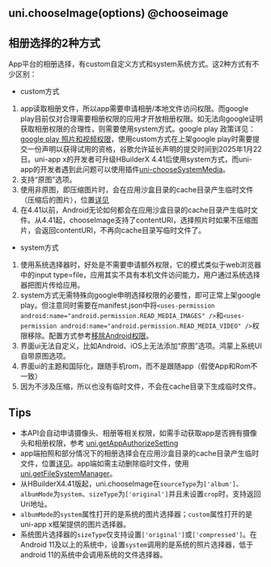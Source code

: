 ## uni.chooseImage(options) @chooseimage

<!-- UTSAPIJSON.chooseImage.description -->

<!-- UTSAPIJSON.chooseImage.compatibility -->

<!-- UTSAPIJSON.chooseImage.param -->

<!-- UTSAPIJSON.chooseImage.returnValue -->

<!-- UTSAPIJSON.chooseImage.tutorial -->

<!-- UTSAPIJSON.chooseImage.example -->

<!-- UTSAPIJSON.general_type.name -->

<!-- UTSAPIJSON.general_type.param -->

## 相册选择的2种方式
App平台的相册选择，有custom自定义方式和system系统方式。这2种方式有不少区别：
- custom方式
1. app读取相册文件，所以app需要申请相册/本地文件访问权限。而google play目前仅对合理需要相册权限的应用才开放相册权限。如无法向google证明获取相册权限的合理性，则需要使用system方式。google play 政策详见：[google play 照片和视频权限](https://support.google.com/googleplay/android-developer/answer/14115180)，使用custom方式在上架google play时需要提交一份声明以获得试用的资格，谷歌允许延长声明的提交时间到2025年1月22日。uni-app x的开发者可升级HBuilderX 4.41后使用system方式，而uni-app的开发者遇到此问题可以使用插件[uni-chooseSystemMedia](https://ext.dcloud.net.cn/plugin?id=20744)。
2. 支持“原图”选项。
3. 使用非原图，即压缩图片时，会在应用沙盒目录的cache目录产生临时文件（压缩后的图片），位置[详见](file-system-spec.md#cache)
4. 在4.41以前，Android无论如何都会在应用沙盒目录的cache目录产生临时文件。从4.41起，chooseImage支持了contentURI，选择照片时如果不压缩图片，会返回contentURI，不再向cache目录写临时文件了。
- system方式
1. 使用系统选择器时，好处是不需要申请额外权限，它的模式类似于web浏览器中的input type=file，应用其实不具有本机文件访问能力，用户通过系统选择器把图片传给应用。
2. system方式无需特殊向google申明选择权限的必要性，即可正常上架google play。但注意同时需要在manifest.json中将`<uses-permission android:name="android.permission.READ_MEDIA_IMAGES" />`和`<uses-permission android:name="android.permission.READ_MEDIA_VIDEO" />`权限移除。配置方式参考[移除Android权限](https://uniapp.dcloud.net.cn/tutorial/app-nativeresource-android.html#removepermissions)。
3. 界面ui无法自定义，比如Android、iOS上无法添加“原图”选项。鸿蒙上系统UI自带原图选项。
4. 界面ui的主题和国际化，跟随手机rom，而不是跟随app（假使App和Rom不一致）
5. 因为不涉及压缩，所以也没有临时文件，不会在cache目录下生成临时文件。

## Tips
* 本API会自动申请摄像头、相册等相关权限，如需手动获取app是否拥有摄像头和相册权限，参考 [uni.getAppAuthorizeSetting](get-app-authorize-setting.md)
* app端拍照和部分情况下的相册选择会在应用沙盒目录的cache目录产生临时文件，位置[详见](file-system-spec.md#cache)。app端如需主动删除临时文件，使用[uni.getFileSystemManager](get-file-system-manager.md)。
* 从HBuilderX4.41版起，uni.chooseImage在`sourceType`为`['album']`、`albumMode`为`system`、`sizeType`为`['original']`并且未设置`crop`时，支持返回Uri地址。
* `albumMode`的`system`属性打开的是系统的图片选择器；`custom`属性打开的是uni-app x框架提供的图片选择器。
* 系统图片选择器的`sizeType`仅支持设置`['original']`或`['compressed']`。在Android 11及以上的系统中，设置`system`调用的是系统的照片选择器，低于android 11的系统中会调用系统的文件选择器。
